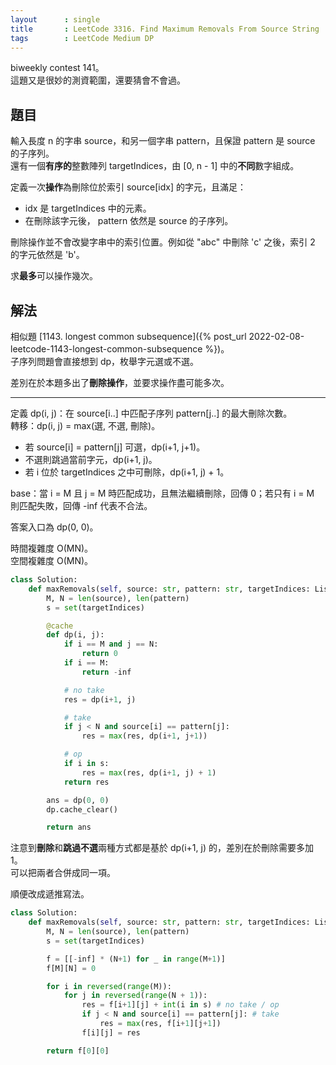 ```yaml
---
layout      : single
title       : LeetCode 3316. Find Maximum Removals From Source String
tags        : LeetCode Medium DP
---
```

biweekly contest 141。  
這題又是很妙的測資範圍，還要猜會不會過。  

## 題目

輸入長度 n 的字串 source，和另一個字串 pattern，且保證 pattern 是 source 的子序列。  
還有一個**有序的**整數陣列 targetIndices，由 [0, n - 1] 中的**不同**數字組成。  

定義一次**操作**為刪除位於索引 source[idx] 的字元，且滿足：  

- idx 是 targetIndices 中的元素。  
- 在刪除該字元後， pattern 依然是 source 的子序列。  

刪除操作並不會改變字串中的索引位置。例如從 "abc" 中刪除 'c' 之後，索引 2 的字元依然是 'b'。  

求**最多**可以操作幾次。  

## 解法

相似題 [1143. longest common subsequence]({% post_url 2022-02-08-leetcode-1143-longest-common-subsequence %})。  
子序列問題會直接想到 dp，枚舉字元選或不選。  

差別在於本題多出了**刪除操作**，並要求操作盡可能多次。  

---

定義 dp(i, j)：在 source[i..] 中匹配子序列 pattern[j..] 的最大刪除次數。  
轉移：dp(i, j) = max(選, 不選, 刪除)。  

- 若 source[i] = pattern[j] 可選，dp(i+1, j+1)。  
- 不選則跳過當前字元，dp(i+1, j)。  
- 若 i 位於 targetIndices 之中可刪除，dp(i+1, j) + 1。  

base：當 i = M 且 j = M 時匹配成功，且無法繼續刪除，回傳 0；若只有 i = M 則匹配失敗，回傳 -inf 代表不合法。  

答案入口為 dp(0, 0)。  

時間複雜度 O(MN)。  
空間複雜度 O(MN)。  

```python
class Solution:
    def maxRemovals(self, source: str, pattern: str, targetIndices: List[int]) -> int:
        M, N = len(source), len(pattern)
        s = set(targetIndices)

        @cache
        def dp(i, j):
            if i == M and j == N:
                return 0
            if i == M:
                return -inf

            # no take
            res = dp(i+1, j)

            # take
            if j < N and source[i] == pattern[j]:
                res = max(res, dp(i+1, j+1))

            # op
            if i in s:
                res = max(res, dp(i+1, j) + 1)
            return res

        ans = dp(0, 0)
        dp.cache_clear()

        return ans
```

注意到**刪除**和**跳過不選**兩種方式都是基於 dp(i+1, j) 的，差別在於刪除需要多加 1。  
可以把兩者合併成同一項。  

順便改成遞推寫法。  

```python
class Solution:
    def maxRemovals(self, source: str, pattern: str, targetIndices: List[int]) -> int:
        M, N = len(source), len(pattern)
        s = set(targetIndices)

        f = [[-inf] * (N+1) for _ in range(M+1)]
        f[M][N] = 0

        for i in reversed(range(M)):
            for j in reversed(range(N + 1)):
                res = f[i+1][j] + int(i in s) # no take / op
                if j < N and source[i] == pattern[j]: # take
                    res = max(res, f[i+1][j+1])
                f[i][j] = res

        return f[0][0]
```
